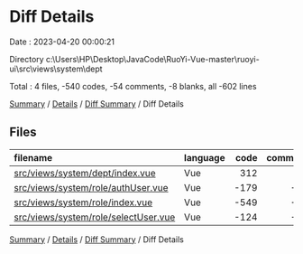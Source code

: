 # Diff Details

Date : 2023-04-20 00:00:21

Directory c:\\Users\\HP\\Desktop\\JavaCode\\RuoYi-Vue-master\\ruoyi-ui\\src\\views\\system\\dept

Total : 4 files,  -540 codes, -54 comments, -8 blanks, all -602 lines

[Summary](results.md) / [Details](details.md) / [Diff Summary](diff.md) / Diff Details

## Files
| filename | language | code | comment | blank | total |
| :--- | :--- | ---: | ---: | ---: | ---: |
| [src/views/system/dept/index.vue](/src/views/system/dept/index.vue) | Vue | 312 | 23 | 6 | 341 |
| [src/views/system/role/authUser.vue](/src/views/system/role/authUser.vue) | Vue | -179 | -15 | -5 | -199 |
| [src/views/system/role/index.vue](/src/views/system/role/index.vue) | Vue | -549 | -49 | -7 | -605 |
| [src/views/system/role/selectUser.vue](/src/views/system/role/selectUser.vue) | Vue | -124 | -13 | -2 | -139 |

[Summary](results.md) / [Details](details.md) / [Diff Summary](diff.md) / Diff Details